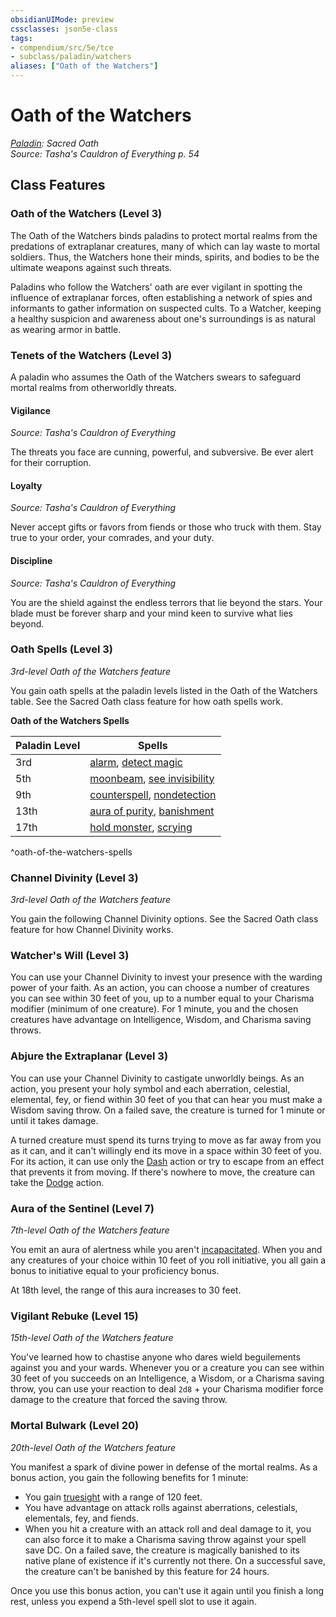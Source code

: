 ```yaml
---
obsidianUIMode: preview
cssclasses: json5e-class
tags:
- compendium/src/5e/tce
- subclass/paladin/watchers
aliases: ["Oath of the Watchers"]
---
```

# Oath of the Watchers
*[Paladin](paladin.md): Sacred Oath*  
*Source: Tasha's Cauldron of Everything p. 54*  


## Class Features

### Oath of the Watchers (Level 3)

The Oath of the Watchers binds paladins to protect mortal realms from the predations of extraplanar creatures, many of which can lay waste to mortal soldiers. Thus, the Watchers hone their minds, spirits, and bodies to be the ultimate weapons against such threats.

Paladins who follow the Watchers' oath are ever vigilant in spotting the influence of extraplanar forces, often establishing a network of spies and informants to gather information on suspected cults. To a Watcher, keeping a healthy suspicion and awareness about one's surroundings is as natural as wearing armor in battle.

### Tenets of the Watchers (Level 3)

A paladin who assumes the Oath of the Watchers swears to safeguard mortal realms from otherworldly threats.

#### Vigilance
_Source: Tasha's Cauldron of Everything_

The threats you face are cunning, powerful, and subversive. Be ever alert for their corruption.

#### Loyalty
_Source: Tasha's Cauldron of Everything_

Never accept gifts or favors from fiends or those who truck with them. Stay true to your order, your comrades, and your duty.

#### Discipline
_Source: Tasha's Cauldron of Everything_

You are the shield against the endless terrors that lie beyond the stars. Your blade must be forever sharp and your mind keen to survive what lies beyond.

### Oath Spells (Level 3)

*3rd-level Oath of the Watchers feature*

You gain oath spells at the paladin levels listed in the Oath of the Watchers table. See the Sacred Oath class feature for how oath spells work.

**Oath of the Watchers Spells**

| Paladin Level | Spells |
|---------------|--------|
| 3rd | [alarm](5E2014官方资源/spells/alarm.md), [detect magic](5E2014官方资源/spells/detect-magic.md) |
| 5th | [moonbeam](5E2014官方资源/spells/moonbeam.md), [see invisibility](5E2014官方资源/spells/see-invisibility.md) |
| 9th | [counterspell](5E2014官方资源/spells/counterspell.md), [nondetection](5E2014官方资源/spells/nondetection.md) |
| 13th | [aura of purity](5E2014官方资源/spells/aura-of-purity.md), [banishment](5E2014官方资源/spells/banishment.md) |
| 17th | [hold monster](5E2014官方资源/spells/hold-monster.md), [scrying](5E2014官方资源/spells/scrying.md) |
^oath-of-the-watchers-spells

### Channel Divinity (Level 3)

*3rd-level Oath of the Watchers feature*

You gain the following Channel Divinity options. See the Sacred Oath class feature for how Channel Divinity works.

### Watcher's Will (Level 3)

You can use your Channel Divinity to invest your presence with the warding power of your faith. As an action, you can choose a number of creatures you can see within 30 feet of you, up to a number equal to your Charisma modifier (minimum of one creature). For 1 minute, you and the chosen creatures have advantage on Intelligence, Wisdom, and Charisma saving throws.

### Abjure the Extraplanar (Level 3)

You can use your Channel Divinity to castigate unworldly beings. As an action, you present your holy symbol and each aberration, celestial, elemental, fey, or fiend within 30 feet of you that can hear you must make a Wisdom saving throw. On a failed save, the creature is turned for 1 minute or until it takes damage.

A turned creature must spend its turns trying to move as far away from you as it can, and it can't willingly end its move in a space within 30 feet of you. For its action, it can use only the [Dash](5E2014官方资源/规则/actions.md#Dash) action or try to escape from an effect that prevents it from moving. If there's nowhere to move, the creature can take the [Dodge](5E2014官方资源/规则/actions.md#Dodge) action.

### Aura of the Sentinel (Level 7)

*7th-level Oath of the Watchers feature*

You emit an aura of alertness while you aren't [incapacitated](5E2014官方资源/规则/conditions.md#incapacitated). When you and any creatures of your choice within 10 feet of you roll initiative, you all gain a bonus to initiative equal to your proficiency bonus.

At 18th level, the range of this aura increases to 30 feet.

### Vigilant Rebuke (Level 15)

*15th-level Oath of the Watchers feature*

You've learned how to chastise anyone who dares wield beguilements against you and your wards. Whenever you or a creature you can see within 30 feet of you succeeds on an Intelligence, a Wisdom, or a Charisma saving throw, you can use your reaction to deal `2d8` + your Charisma modifier force damage to the creature that forced the saving throw.

### Mortal Bulwark (Level 20)

*20th-level Oath of the Watchers feature*

You manifest a spark of divine power in defense of the mortal realms. As a bonus action, you gain the following benefits for 1 minute:

- You gain [truesight](5E2014官方资源/规则/senses.md#truesight) with a range of 120 feet.  
- You have advantage on attack rolls against aberrations, celestials, elementals, fey, and fiends.  
- When you hit a creature with an attack roll and deal damage to it, you can also force it to make a Charisma saving throw against your spell save DC. On a failed save, the creature is magically banished to its native plane of existence if it's currently not there. On a successful save, the creature can't be banished by this feature for 24 hours.  

Once you use this bonus action, you can't use it again until you finish a long rest, unless you expend a 5th-level spell slot to use it again.